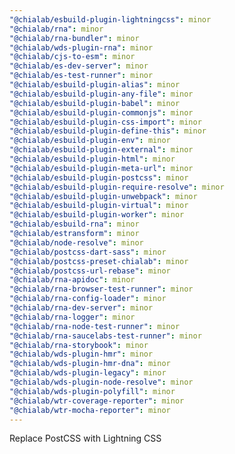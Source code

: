 ```yaml
---
"@chialab/esbuild-plugin-lightningcss": minor
"@chialab/rna": minor
"@chialab/rna-bundler": minor
"@chialab/wds-plugin-rna": minor
"@chialab/cjs-to-esm": minor
"@chialab/es-dev-server": minor
"@chialab/es-test-runner": minor
"@chialab/esbuild-plugin-alias": minor
"@chialab/esbuild-plugin-any-file": minor
"@chialab/esbuild-plugin-babel": minor
"@chialab/esbuild-plugin-commonjs": minor
"@chialab/esbuild-plugin-css-import": minor
"@chialab/esbuild-plugin-define-this": minor
"@chialab/esbuild-plugin-env": minor
"@chialab/esbuild-plugin-external": minor
"@chialab/esbuild-plugin-html": minor
"@chialab/esbuild-plugin-meta-url": minor
"@chialab/esbuild-plugin-postcss": minor
"@chialab/esbuild-plugin-require-resolve": minor
"@chialab/esbuild-plugin-unwebpack": minor
"@chialab/esbuild-plugin-virtual": minor
"@chialab/esbuild-plugin-worker": minor
"@chialab/esbuild-rna": minor
"@chialab/estransform": minor
"@chialab/node-resolve": minor
"@chialab/postcss-dart-sass": minor
"@chialab/postcss-preset-chialab": minor
"@chialab/postcss-url-rebase": minor
"@chialab/rna-apidoc": minor
"@chialab/rna-browser-test-runner": minor
"@chialab/rna-config-loader": minor
"@chialab/rna-dev-server": minor
"@chialab/rna-logger": minor
"@chialab/rna-node-test-runner": minor
"@chialab/rna-saucelabs-test-runner": minor
"@chialab/rna-storybook": minor
"@chialab/wds-plugin-hmr": minor
"@chialab/wds-plugin-hmr-dna": minor
"@chialab/wds-plugin-legacy": minor
"@chialab/wds-plugin-node-resolve": minor
"@chialab/wds-plugin-polyfill": minor
"@chialab/wtr-coverage-reporter": minor
"@chialab/wtr-mocha-reporter": minor
---
```


Replace PostCSS with Lightning CSS
